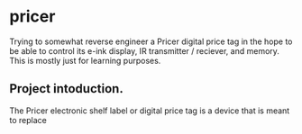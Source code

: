 # pricer
Trying to somewhat reverse engineer a Pricer digital price tag in the hope to be able to control its e-ink display, IR transmitter / reciever, and memory. This is mostly just for learning purposes.


## Project intoduction.

The Pricer electronic shelf label or digital price tag is a device that is meant to replace 